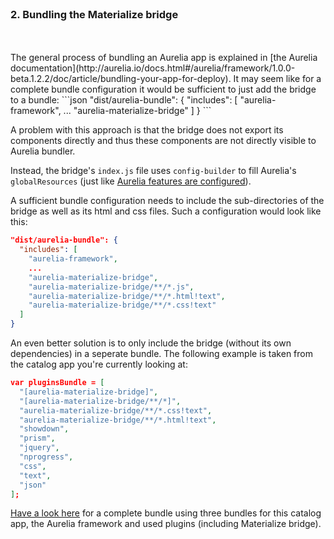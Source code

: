 <br>

### 2. Bundling the Materialize bridge
<br>
<br>
The general process of bundling an Aurelia app is explained in [the Aurelia documentation](http://aurelia.io/docs.html#/aurelia/framework/1.0.0-beta.1.2.2/doc/article/bundling-your-app-for-deploy).
It may seem like for a complete bundle configuration it would be sufficient to just add the bridge to a bundle:
```json
"dist/aurelia-bundle": {
  "includes": [
    "aurelia-framework",
    ...
    "aurelia-materialize-bridge"
  ]
}
```

A problem with this approach is that the bridge does not export its components directly and thus these components
are not directly visible to Aurelia bundler.

Instead, the bridge's `index.js` file uses `config-builder` to fill Aurelia's
`globalResources` (just like [Aurelia features are configured](http://aurelia.io/docs.html#/aurelia/framework/1.0.0-beta.1.2.2/doc/article/app-configuration-and-startup/6)).

A sufficient bundle configuration needs to include the sub-directories of the
bridge as well as its html and css files. Such a configuration would look like this:

```json
"dist/aurelia-bundle": {
  "includes": [
    "aurelia-framework",
    ...
    "aurelia-materialize-bridge",
    "aurelia-materialize-bridge/**/*.js",
    "aurelia-materialize-bridge/**/*.html!text",
    "aurelia-materialize-bridge/**/*.css!text"
  ]
}
```

An even better solution is to only include the bridge (without its own dependencies)
in a seperate bundle. The following example is taken from the catalog app you're
currently looking at:

```json
var pluginsBundle = [
  "[aurelia-materialize-bridge]",
  "[aurelia-materialize-bridge/**/*]",
  "aurelia-materialize-bridge/**/*.css!text",
  "aurelia-materialize-bridge/**/*.html!text",
  "showdown",
  "prism",
  "jquery",
  "nprogress",
  "css",
  "text",
  "json"
];
```

[Have a look here](https://github.com/aurelia-ui-toolkits/demo-materialize/blob/master/build/bundles.js)
for a complete bundle using three bundles for this catalog app, the Aurelia framework
and used plugins (including Materialize bridge).
